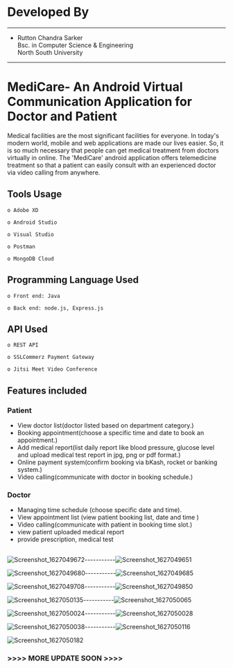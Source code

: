 # Developed By
  --------------------------------------------------
   * Rutton Chandra Sarker                       
     Bsc. in Computer Science & Engineering      
     North South University                      
   -------------------------------------------------

##

# MediCare- An Android Virtual Communication Application for Doctor and Patient
Medical facilities are the most significant facilities for everyone. In today's modern world, mobile and web applications are made our lives easier. So, it is so much necessary that people can get medical treatment from doctors virtually in online. The 'MediCare' android application offers telemedicine treatment so that a patient can easily consult with an experienced doctor via video calling from anywhere.

 ## Tools Usage
  
    o Adobe XD 
    
    o Android Studio
    
    o Visual Studio
    
    o Postman
    
    o MongoDB Cloud
    
  ## Programming Language Used
  
    o Front end: Java
    
    o Back end: node.js, Express.js    
    
   ## API Used
   
    o REST API
    
    o SSLCommerz Payment Gateway
    
    o Jitsi Meet Video Conference
    
 

  ## Features included
  ### Patient
  * View doctor list(doctor listed based on department category.)
  * Booking appointment(choose a specific time and date to book an appointment.)
  * Add medical report(list daily report like blood pressure, glucose level and upload medical test report in jpg, png or pdf format.)
  * Online payment system(confirm booking via bKash, rocket or banking system.)
  * Video calling(communicate with doctor in booking schedule.)

  ### Doctor
  * Managing time schedule (choose specific date and time).
  * View appointment list (view patient booking list, date and time )
  * Video calling(communicate with patient in booking time slot.)
  * view patient uploaded medical report
  * provide prescription, medical test
  
  ## 
  
 ![Screenshot_1627049672](https://user-images.githubusercontent.com/59698649/126797087-508f26ef-e1f2-43d8-bfa2-bacd4e20cf88.png)-----------![Screenshot_1627049651](https://user-images.githubusercontent.com/59698649/126796582-51b83734-a965-4fed-8c9c-36c71d9daca3.png)
 
 ![Screenshot_1627049680](https://user-images.githubusercontent.com/59698649/126797451-5671c8c8-a1f0-4143-91b1-fe54670c2325.png)-----------![Screenshot_1627049685](https://user-images.githubusercontent.com/59698649/126797725-96d5d938-daf0-476b-b6fa-346d86c062bf.png)
 
 ![Screenshot_1627049708](https://user-images.githubusercontent.com/59698649/126798372-d41f2c40-a196-4818-84b3-3695f242f43a.png)-----------![Screenshot_1627049850](https://user-images.githubusercontent.com/59698649/126797751-98b374f6-5e50-484c-a433-d9b0b0f5fd2f.png)
 
 ![Screenshot_1627050135](https://user-images.githubusercontent.com/59698649/126798363-809c554b-ded7-4f8f-8281-bbfd2bfcd72a.png)-----------![Screenshot_1627050065](https://user-images.githubusercontent.com/59698649/126797775-4ad542bb-e4e3-44d8-a095-254df821fd86.png)
 
 ![Screenshot_1627050024](https://user-images.githubusercontent.com/59698649/126798277-989fcbbd-5ea6-4398-9ab6-f7f8c862c7a7.png)-----------![Screenshot_1627050028](https://user-images.githubusercontent.com/59698649/126798312-b29e1985-a075-4a33-af69-dac1865bb0a9.png)
 
 ![Screenshot_1627050038](https://user-images.githubusercontent.com/59698649/126798345-194c31ac-7d73-426b-99ac-d6d590544da3.png)-----------![Screenshot_1627050116](https://user-images.githubusercontent.com/59698649/126798686-1545c06f-b444-4ca7-aedd-2d9fcc84f043.png)

 ![Screenshot_1627050182](https://user-images.githubusercontent.com/59698649/126798392-4fdff470-b52e-406b-879f-4072bdc8ab3b.png)
 
 
 
 
 ####
 ###                                                      >>>> MORE UPDATE SOON >>>>



 
 
 

